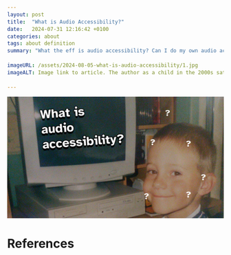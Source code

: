 ```yaml
---
layout: post
title:  "What is Audio Accessibility?"
date:   2024-07-31 12:16:42 +0100
categories: about
tags: about definition
summary: "What the eff is audio accessibility? Can I do my own audio accessibiity?"

imageURL: /assets/2024-08-05-what-is-audio-accessibility/1.jpg
imageALT: Image link to article. The author as a child in the 2000s sat smiling in front of a PC Monitor. Question marks float around their head. Text reads 'What is Audio Accessibility?'

---
```

![Image link to article. The author as a child in the 2000s sat smiling in front of a PC Monitor. Question marks float around their head. Text reads 'What is Audio Accessibility?'](/assets/2024-08-05-what-is-audio-accessibility/1.jpg "Young author by PC")


# References


